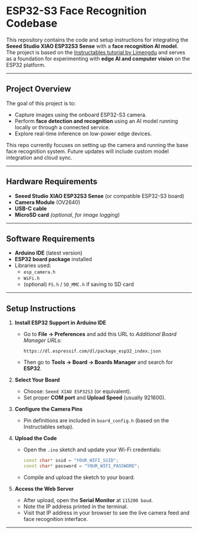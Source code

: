 # ESP32-S3 Face Recognition Codebase

This repository contains the code and setup instructions for integrating the **Seeed Studio XIAO ESP32S3 Sense** with a **face recognition AI model**.  
The project is based on the [Instructables tutorial by Limengdu](https://www.instructables.com/Face-Recognition-Based-Attendance-System-Using-XIA/) and serves as a foundation for experimenting with **edge AI and computer vision** on the ESP32 platform.

---

## Project Overview

The goal of this project is to:
- Capture images using the onboard ESP32-S3 camera.  
- Perform **face detection and recognition** using an AI model running locally or through a connected service.  
- Explore real-time inference on low-power edge devices.

This repo currently focuses on setting up the camera and running the base face recognition system. Future updates will include custom model integration and cloud sync.

---

## Hardware Requirements

- **Seeed Studio XIAO ESP32S3 Sense** (or compatible ESP32-S3 board)  
- **Camera Module** (OV2640)  
- **USB-C cable**  
- **MicroSD card** *(optional, for image logging)*

---

## Software Requirements

- **Arduino IDE** (latest version)  
- **ESP32 board package** installed  
- Libraries used:
  - `esp_camera.h`
  - `WiFi.h`
  - (optional) `FS.h` / `SD_MMC.h` if saving to SD card

---

## Setup Instructions

1. **Install ESP32 Support in Arduino IDE**
   - Go to **File → Preferences** and add this URL to *Additional Board Manager URLs*:  
     ```
     https://dl.espressif.com/dl/package_esp32_index.json
     ```
   - Then go to **Tools → Board → Boards Manager** and search for **ESP32**.

2. **Select Your Board**
   - Choose: `Seeed XIAO ESP32S3` (or equivalent).
   - Set proper **COM port** and **Upload Speed** (usually 921600).

3. **Configure the Camera Pins**
   - Pin definitions are included in `board_config.h` (based on the Instructables setup).

4. **Upload the Code**
   - Open the `.ino` sketch and update your Wi-Fi credentials:
     ```cpp
     const char* ssid = "YOUR_WIFI_SSID";
     const char* password = "YOUR_WIFI_PASSWORD";
     ```
   - Compile and upload the sketch to your board.

5. **Access the Web Server**
   - After upload, open the **Serial Monitor** at `115200 baud`.
   - Note the IP address printed in the terminal.
   - Visit that IP address in your browser to see the live camera feed and face recognition interface.

---

